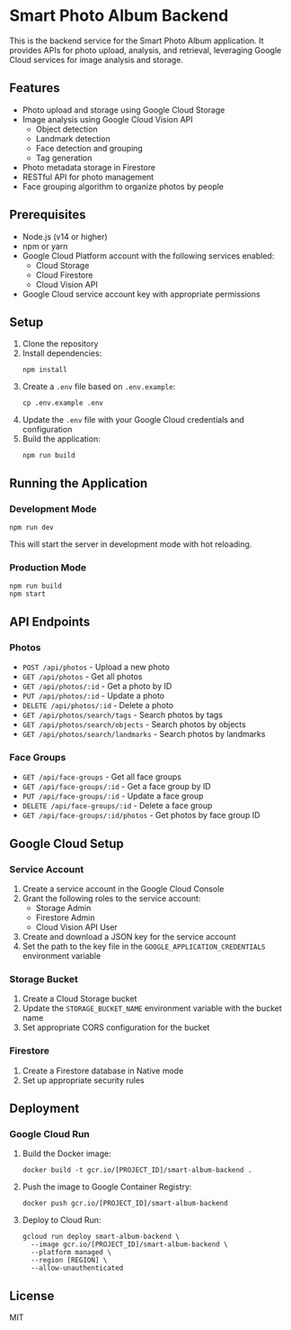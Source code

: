# Smart Photo Album Backend

This is the backend service for the Smart Photo Album application. It provides APIs for photo upload, analysis, and retrieval, leveraging Google Cloud services for image analysis and storage.

## Features

- Photo upload and storage using Google Cloud Storage
- Image analysis using Google Cloud Vision API
  - Object detection
  - Landmark detection
  - Face detection and grouping
  - Tag generation
- Photo metadata storage in Firestore
- RESTful API for photo management
- Face grouping algorithm to organize photos by people

## Prerequisites

- Node.js (v14 or higher)
- npm or yarn
- Google Cloud Platform account with the following services enabled:
  - Cloud Storage
  - Cloud Firestore
  - Cloud Vision API
- Google Cloud service account key with appropriate permissions

## Setup

1. Clone the repository
2. Install dependencies:
   ```
   npm install
   ```
3. Create a `.env` file based on `.env.example`:
   ```
   cp .env.example .env
   ```
4. Update the `.env` file with your Google Cloud credentials and configuration
5. Build the application:
   ```
   npm run build
   ```

## Running the Application

### Development Mode

```
npm run dev
```

This will start the server in development mode with hot reloading.

### Production Mode

```
npm run build
npm start
```

## API Endpoints

### Photos

- `POST /api/photos` - Upload a new photo
- `GET /api/photos` - Get all photos
- `GET /api/photos/:id` - Get a photo by ID
- `PUT /api/photos/:id` - Update a photo
- `DELETE /api/photos/:id` - Delete a photo
- `GET /api/photos/search/tags` - Search photos by tags
- `GET /api/photos/search/objects` - Search photos by objects
- `GET /api/photos/search/landmarks` - Search photos by landmarks

### Face Groups

- `GET /api/face-groups` - Get all face groups
- `GET /api/face-groups/:id` - Get a face group by ID
- `PUT /api/face-groups/:id` - Update a face group
- `DELETE /api/face-groups/:id` - Delete a face group
- `GET /api/face-groups/:id/photos` - Get photos by face group ID

## Google Cloud Setup

### Service Account

1. Create a service account in the Google Cloud Console
2. Grant the following roles to the service account:
   - Storage Admin
   - Firestore Admin
   - Cloud Vision API User
3. Create and download a JSON key for the service account
4. Set the path to the key file in the `GOOGLE_APPLICATION_CREDENTIALS` environment variable

### Storage Bucket

1. Create a Cloud Storage bucket
2. Update the `STORAGE_BUCKET_NAME` environment variable with the bucket name
3. Set appropriate CORS configuration for the bucket

### Firestore

1. Create a Firestore database in Native mode
2. Set up appropriate security rules

## Deployment

### Google Cloud Run

1. Build the Docker image:
   ```
   docker build -t gcr.io/[PROJECT_ID]/smart-album-backend .
   ```
2. Push the image to Google Container Registry:
   ```
   docker push gcr.io/[PROJECT_ID]/smart-album-backend
   ```
3. Deploy to Cloud Run:
   ```
   gcloud run deploy smart-album-backend \
     --image gcr.io/[PROJECT_ID]/smart-album-backend \
     --platform managed \
     --region [REGION] \
     --allow-unauthenticated
   ```

## License

MIT 